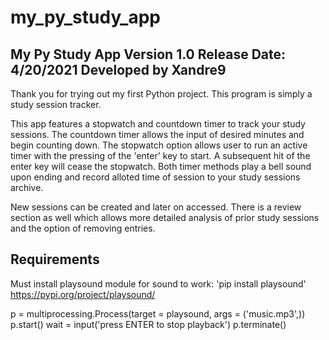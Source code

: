 # my_py_study_app
My Py Study App Version 1.0
Release Date: 4/20/2021
Developed by Xandre9
---------------------------

Thank you for trying out my first Python project. This program is simply a study session tracker.

This app features a stopwatch and countdown timer to track your study sessions.
The countdown timer allows the input of desired minutes and begin counting down. The stopwatch option allows user to run an active timer with the pressing of the 'enter' key to start. A subsequent hit of the enter key will cease the stopwatch. Both timer methods play a bell sound upon ending and record alloted time of session to your study sessions archive.

New sessions can be created and later on accessed. There is a review section as well which allows more detailed analysis of prior study sessions and the option of removing entries.


Requirements
--------------
Must install playsound module for sound to work: 'pip install playsound'
https://pypi.org/project/playsound/

p = multiprocessing.Process(target = playsound, args = ('music.mp3',))
p.start()
wait = input('press ENTER to stop playback')
p.terminate()
